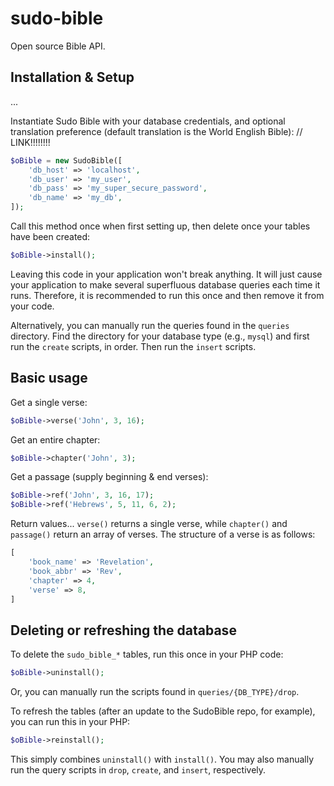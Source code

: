 # sudo-bible
Open source Bible API.

## Installation & Setup

...

Instantiate Sudo Bible with your database credentials, and optional translation
preference (default translation is the World English Bible): // LINK!!!!!!!!

```php
$oBible = new SudoBible([
	'db_host' => 'localhost',
	'db_user' => 'my_user',
	'db_pass' => 'my_super_secure_password',
	'db_name' => 'my_db',
]);
```

Call this method once when first setting up, then delete once your tables have
been created:

```php
$oBible->install();
```

Leaving this code in your application won't break anything. It will just cause
your application to make several superfluous database queries each time it runs.
Therefore, it is recommended to run this once and then remove it from your code.

Alternatively, you can manually run the queries found in the `queries` directory.
Find the directory for your database type (e.g., `mysql`) and first run the
`create` scripts, in order. Then run the `insert` scripts.

## Basic usage

Get a single verse:
```php
$oBible->verse('John', 3, 16);
```

Get an entire chapter:
```php
$oBible->chapter('John', 3);
```

Get a passage (supply beginning & end verses):
```php
$oBible->ref('John', 3, 16, 17);
$oBible->ref('Hebrews', 5, 11, 6, 2);
```

Return values...
`verse()` returns a single verse, while `chapter()` and `passage()` return
an array of verses. The structure of a verse is as follows:
```php
[
	'book_name' => 'Revelation',
	'book_abbr' => 'Rev',
	'chapter' => 4,
	'verse' => 8,
]
```

## Deleting or refreshing the database

To delete the `sudo_bible_*` tables, run this once in your PHP code:

```php
$oBible->uninstall();
```
Or, you can manually run the scripts found in `queries/{DB_TYPE}/drop`.

To refresh the tables (after an update to the SudoBible repo, for example), you
can run this in your PHP:

```php
$oBible->reinstall();
```

This simply combines `uninstall()` with `install()`. You may also manually run
the query scripts in `drop`, `create`, and `insert`, respectively.
